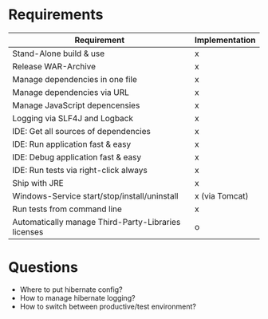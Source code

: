 # Requirements

Requirement | Implementation 
----------- | ------------
Stand-Alone build & use | x 
Release WAR-Archive | x 
Manage dependencies in one file | x 
Manage dependencies via URL | x 
Manage JavaScript depencensies | x
Logging via SLF4J and Logback | x  
IDE: Get all sources of dependencies | x
IDE: Run application fast & easy | x 
IDE: Debug application fast & easy | x 
IDE: Run tests via right-click always | x 
Ship with JRE | x
Windows-Service start/stop/install/uninstall | x (via Tomcat) 
Run tests from command line | x 
Automatically manage Third-Party-Libraries licenses | o

# Questions  
- Where to put hibernate config?
- How to manage hibernate logging? 
- How to switch between productive/test environment?

 
 

